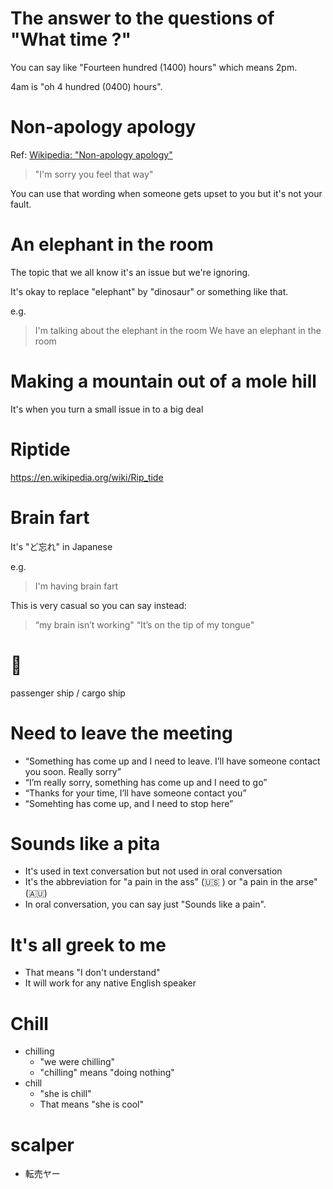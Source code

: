 # The answer to the questions of "What time ?"

You can say like "Fourteen hundred (1400) hours" which means 2pm. 

4am is "oh 4 hundred (0400) hours".

# Non-apology apology

Ref: [Wikipedia: "Non-apology apology" ](https://en.wikipedia.org/wiki/Non-apology_apology)

> "I'm sorry you feel that way"

You can use that wording when someone gets upset to you but it's not your fault.

# An elephant in the room

The topic that we all know it's an issue but we're ignoring.

It's okay to replace "elephant" by "dinosaur" or something like that.

e.g.

> I'm talking about the elephant in the room
> We have an elephant in the room

# Making a mountain out of a mole hill

It's when you turn a small issue in to a big deal

# Riptide

https://en.wikipedia.org/wiki/Rip_tide

# Brain fart

It's "ど忘れ" in Japanese

e.g. 

> I'm having brain fart

This is very casual so you can say instead:

> “my brain isn’t working"
> “It’s on the tip of my tongue"

# 🚢

passenger ship / cargo ship

# Need to leave the meeting

- “Something has come up and I need to leave. I’ll have someone contact you soon. Really sorry”
- “I’m really sorry, something has come up and I need to go”
- “Thanks for your time, I’ll have someone contact you” 
- “Somehting has come up, and I need to stop here”

# Sounds like a pita

- It's used in text conversation but not used in oral conversation
- It's the abbreviation for "a pain in the ass" (🇺🇸 ) or "a pain in the arse" (🇦🇺)
- In oral conversation, you can say just "Sounds like a pain".

# It's all greek to me

- That means "I don't understand"
- It will work for any native English speaker

# Chill

- chilling
  - "we were chilling"
  - "chilling" means "doing nothing"
- chill
  - "she is chill"
  - That means "she is cool"
 
# scalper

- 転売ヤー
